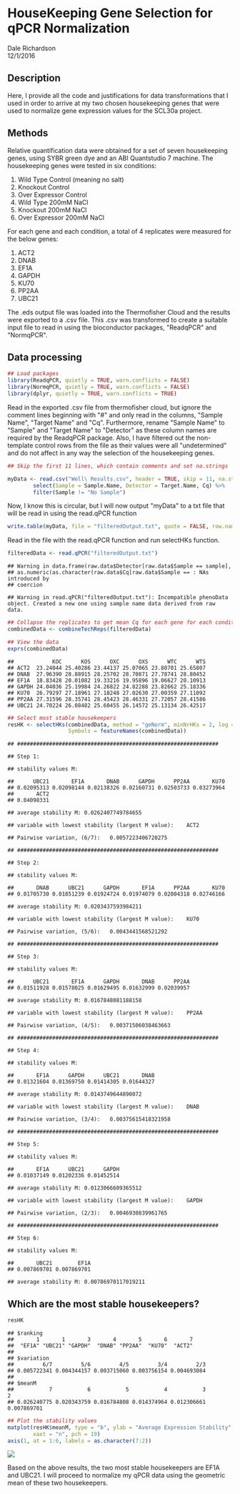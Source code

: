 # HouseKeeping Gene Selection for qPCR Normalization
Dale Richardson  
12/1/2016  



## Description

Here, I provide all the code and justifications for data transformations that I used in order to arrive at my two chosen housekeeping genes that were used to normalize gene expression values for the SCL30a project. 

## Methods

Relative quantification data were obtained for a set of seven housekeeping genes, using SYBR green dye and an ABI Quantstudio 7 machine. The housekeeping genes were tested in six conditions:

1. Wild Type Control (meaning no salt)
2. Knockout Control
3. Over Expressor Control
4. Wild Type 200mM NaCl
5. Knockout 200mM NaCl
6. Over Expressor 200mM NaCl

For each gene and each condition, a total of 4 replicates were measured for the below genes:

1. ACT2
2. DNAB
3. EF1A
4. GAPDH
5. KU70
6. PP2AA
7. UBC21 

The .eds output file was loaded into the Thermofisher Cloud and the results were exported to a .csv file. This .csv was transformed to create a suitable input file to read in using the bioconductor packages, "ReadqPCR" and "NormqPCR". 

## Data processing


```r
## Load packages
library(ReadqPCR, quietly = TRUE, warn.conflicts = FALSE)
library(NormqPCR, quietly = TRUE, warn.conflicts = FALSE)
library(dplyr, quietly = TRUE, warn.conflicts = TRUE)
```

Read in the exported .csv file from thermofisher cloud, but ignore the comment lines beginning with "#" and only read in the columns, "Sample Name", "Target Name" and "Cq". Furthermore, rename "Sample Name" to "Sample" and "Target Name" to "Detector" as these column names are required by the ReadqPCR package. Also, I have filtered out the non-template control rows from the file as their values were all "undetermined" and do not affect in any way the selection of the housekeeping genes. 


```r
## Skip the first 11 lines, which contain comments and set na.strings

myData <- read.csv("Well\ Results.csv", header = TRUE, skip = 11, na.strings = c("","-")) %>% 
        select(Sample = Sample.Name, Detector = Target.Name, Cq) %>%
        filter(Sample != "No Sample")
```

Now, I know this is circular, but I will now output "myData" to a txt file that will be read in using the
read.qPCR function


```r
write.table(myData, file = "filteredOutput.txt", quote = FALSE, row.names = FALSE)
```

Read in the file with the read.qPCR function and run selectHKs function.


```r
filteredData <- read.qPCR("filteredOutput.txt")
```

```
## Warning in data.frame(raw.data$Detector[raw.data$Sample == sample],
## as.numeric(as.character(raw.data$Cq[raw.data$Sample == : NAs introduced by
## coercion
```

```
## Warning in read.qPCR("filteredOutput.txt"): Incompatible phenoData object. Created a new one using sample name data derived from raw data.
```

```r
## Collapse the replicates to get mean Cq for each gene for each condition
combinedData <- combineTechReps(filteredData)

## View the data
exprs(combinedData)
```

```
##            KOC      KOS      OXC      OXS      WTC      WTS
## ACT2  23.24044 25.40286 23.44137 25.07065 23.80701 25.65807
## DNAB  27.96390 28.88915 28.25702 28.70871 27.78741 28.80452
## EF1A  18.83428 20.01082 19.33216 19.95896 19.06627 20.10913
## GAPDH 24.04036 25.19984 24.26822 24.82288 23.82662 25.18336
## KU70  26.79297 27.18961 27.18248 27.02630 27.00359 27.11092
## PP2AA 27.31596 28.35741 28.45423 28.46331 27.72057 28.41586
## UBC21 24.70224 26.08482 25.60455 26.14572 25.13134 26.42517
```

```r
## Select most stable housekeepers
resHK <- selectHKs(combinedData, method = "geNorm", minNrHKs = 2, log = FALSE, 
                   Symbols = featureNames(combinedData))
```

```
## ###############################################################
```

```
## Step 1:
```

```
## stability values M:
```

```
##      UBC21       EF1A       DNAB      GAPDH      PP2AA       KU70 
## 0.02095313 0.02098144 0.02138326 0.02160731 0.02503733 0.03273964 
##       ACT2 
## 0.04098331
```

```
## average stability M:	0.0262407749784655
```

```
## variable with lowest stability (largest M value):	ACT2
```

```
## Pairwise variation, (6/7):	0.0057223406720275
```

```
## ###############################################################
```

```
## Step 2:
```

```
## stability values M:
```

```
##       DNAB      UBC21      GAPDH       EF1A      PP2AA       KU70 
## 0.01705730 0.01851239 0.01924724 0.01974079 0.02004318 0.02746166
```

```
## average stability M:	0.0203437593984211
```

```
## variable with lowest stability (largest M value):	KU70
```

```
## Pairwise variation, (5/6):	0.0043441568521292
```

```
## ###############################################################
```

```
## Step 3:
```

```
## stability values M:
```

```
##      UBC21       EF1A      GAPDH       DNAB      PP2AA 
## 0.01511928 0.01578025 0.01629495 0.01632999 0.02039957
```

```
## average stability M:	0.0167848081188158
```

```
## variable with lowest stability (largest M value):	PP2AA
```

```
## Pairwise variation, (4/5):	0.00371506038463663
```

```
## ###############################################################
```

```
## Step 4:
```

```
## stability values M:
```

```
##       EF1A      GAPDH      UBC21       DNAB 
## 0.01321604 0.01369750 0.01414305 0.01644327
```

```
## average stability M:	0.0143749644890072
```

```
## variable with lowest stability (largest M value):	DNAB
```

```
## Pairwise variation, (3/4):	0.00375615418321958
```

```
## ###############################################################
```

```
## Step 5:
```

```
## stability values M:
```

```
##       EF1A      UBC21      GAPDH 
## 0.01037149 0.01202336 0.01452514
```

```
## average stability M:	0.0123066609365512
```

```
## variable with lowest stability (largest M value):	GAPDH
```

```
## Pairwise variation, (2/3):	0.0046930839961765
```

```
## ###############################################################
```

```
## Step 6:
```

```
## stability values M:
```

```
##       UBC21        EF1A 
## 0.007869701 0.007869701
```

```
## average stability M:	0.00786970117019211
```

## Which are the most stable housekeepers?


```r
resHK
```

```
## $ranking
##       1       1       3       4       5       6       7 
##  "EF1A" "UBC21" "GAPDH"  "DNAB" "PP2AA"  "KU70"  "ACT2" 
## 
## $variation
##         6/7         5/6         4/5         3/4         2/3 
## 0.005722341 0.004344157 0.003715060 0.003756154 0.004693084 
## 
## $meanM
##           7           6           5           4           3           2 
## 0.026240775 0.020343759 0.016784808 0.014374964 0.012306661 0.007869701
```

```r
## Plot the stability values
matplot(resHK$meanM, type = "b", ylab = "Average Expression Stability", xlab = "Number of remaining Control Genes", main = "Average Expression Stability Values for Housekeeping Genes",
        xaxt = "n", pch = 19)
axis(1, at = 1:6, labels = as.character(7:2))
```

![](selectHKs_files/figure-html/unnamed-chunk-1-1.png)<!-- -->

Based on the above results, the two most stable housekeepers are EF1A and UBC21. I will proceed to normalize
my qPCR data using the geometric mean of these two housekeepers. 


